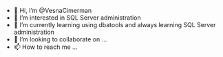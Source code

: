 - 👋 Hi, I’m @VesnaCimerman
- 👀 I’m interested in SQL Server administration
- 🌱 I’m currently learning using dbatools and always learning SQL Server administration
- 💞️ I’m looking to collaborate on ...
- 📫 How to reach me ...

<!---
VesnaCimerman/VesnaCimerman is a ✨ special ✨ repository because its `README.md` (this file) appears on your GitHub profile.
You can click the Preview link to take a look at your changes.
--->
